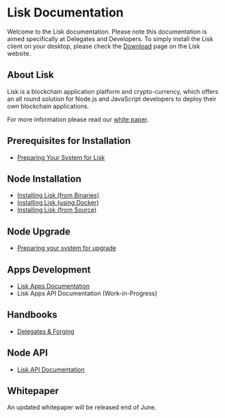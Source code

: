 # Lisk Documentation

Welcome to the Lisk documentation. Please note this documentation is aimed specifically at Delegates and Developers. To simply install the Lisk client on your desktop, please check the [Download](https://lisk.io/download) page on the Lisk website.

## About Lisk

Lisk is a blockchain application platform and crypto-currency, which offers an all round solution for Node.js and JavaScript developers to deploy their own blockchain applications.

For more information please read our [white paper](/documentation?i=lisk-whitepaper/LiskWhitepaper).

## Prerequisites for Installation

* [Preparing Your System for Lisk](/documentation?i=lisk-docs/PrereqSetup)

## Node Installation

* [Installing Lisk (from Binaries)](/documentation?i=lisk-docs/BinaryInstall)
* [Installing Lisk (using Docker)](/documentation?i=lisk-docs/DockerInstall)
* [Installing Lisk (from Source)](/documentation?i=lisk-docs/SourceInstall)

## Node Upgrade

* [Preparing your system for upgrade](/documentation?i=lisk-docs/UpgradeSteps)

## Apps Development

* [Lisk Apps Documentation](/documentation?i=lisk-apps-docs/README)
* Lisk Apps API Documentation (Work-in-Progress)

## Handbooks

* [Delegates & Forging](/documentation?i=lisk-handbooks/DelegateHandbook)

## Node API

* [Lisk API Documentation](/documentation?i=lisk-docs/APIReference)

## Whitepaper

An updated whitepaper will be released end of June.

